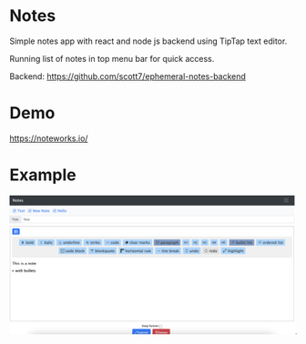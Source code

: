 # Notes

Simple notes app with react and node js backend using TipTap text editor. 

Running list of notes in top menu bar for quick access. 

Backend: https://github.com/scott7/ephemeral-notes-backend

# Demo 

https://noteworks.io/

# Example

![screenshot](docs/screenshot.png)